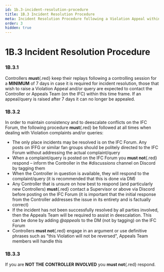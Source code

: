 ```yaml
---
id: 1b.3-incident-resolution-procedure
title: 1B.3 Incident Resolution Procedure
meta: Incident Resolution Procedure following a Violation Appeal within Infinite Flight.
order: 3
hidden: true
---
```


# 1B.3  Incident Resolution Procedure

 

### 1B.3.1    

Controllers **must**{.red} keep their replays following a controlling session for a **MINIMUM** of 7 days in case it is required for incident resolution, those that wish to raise a Violation Appeal and/or query are expected to contact the Controller or Appeals Team (on the IFC) within this time frame. If an appeal/query is raised after 7 days it can no longer be appealed.



### 1B.3.2    

In order to maintain consistency and to deescalate conflicts on the IFC Forum, the following procedure **must**{.red} be followed at all times when dealing with Violation complaints and/or queries:

 

 -    The only place incidents may be resolved is on the IFC Forum. Any posts on IFFG or similar fan groups should be politely directed to the IFC Forum without addressing the actual complaint/query
 -    When a complaint/query is posted on the IFC Forum you **must not**{.red} respond – inform the Controller in the *#discussions* channel on Discord by tagging them
 -    When the Controller in question is available, they will respond to the complaint/query (it is recommended that this is done via DM)
 -    Any Controller that is unsure on how best to respond (and particularly new Controllers) **must**{.red} contact a Supervisor or above via Discord before posting on the IFC Forum (it is important that the initial response from the Controller addresses the issue in its entirety and is factually correct)
 -    If the incident has not been successfully resolved by all parties involved, then the Appeals Team will be required to assist in deescalation. This can be done by adding *@appeals* to the DM (not by tagging) on the IFC Forum
 -    Controllers **must not**{.red} engage in an argument or use definitive phrases such as "this Violation will not be reversed", Appeals Team members will handle this



### 1B.3.3    

If you are **NOT THE CONTROLLER INVOLVED** you **must not**{.red} respond.

 